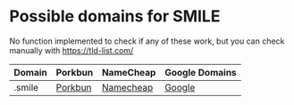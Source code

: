 # Possible domains for SMILE

No function implemented to check if any of these work, but you can check manually with https://tld-list.com/

| Domain | Porkbun | NameCheap | Google Domains |
|---|---|---|---|
| .smile | [Porkbun](https://porkbun.com/checkout/search?prb=e814663da1&tlds=&idnLanguage=&search=search&q=.smile) | [Namecheap](https://www.namecheap.com/domains/registration/results/?domain=.smile) | [Google](https://domains.google.com/registrar/search?searchTerm=.smile) |
